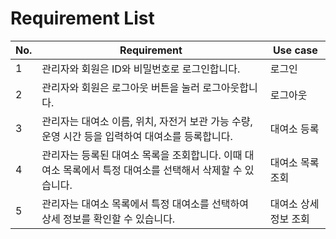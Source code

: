 # Requirement List

| No. | Requirement | Use case |
| --- | ----------- | -------- |
| 1   | 관리자와 회원은 ID와 비밀번호로 로그인합니다. | 로그인 |
| 2   | 관리자와 회원은 로그아웃 버튼을 눌러 로그아웃합니다. | 로그아웃 |
| 3   | 관리자는 대여소 이름, 위치, 자전거 보관 가능 수량, 운영 시간 등을 입력하여 대여소를 등록합니다. | 대여소 등록 |
| 4   | 관리자는 등록된 대여소 목록을 조회합니다. 이때 대여소 목록에서 특정 대여소를 선택해서 삭제할 수 있습니다. | 대여소 목록 조회 |
| 5   | 관리자는 대여소 목록에서 특정 대여소를 선택하여 상세 정보를 확인할 수 있습니다. | 대여소 상세 정보 조회 |
